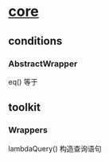 # [core](https://www.javadoc.io/doc/com.baomidou/mybatis-plus-core/latest/index.html)

## conditions

### AbstractWrapper

eq() 等于

## toolkit

### Wrappers

lambdaQuery() 构造查询语句
